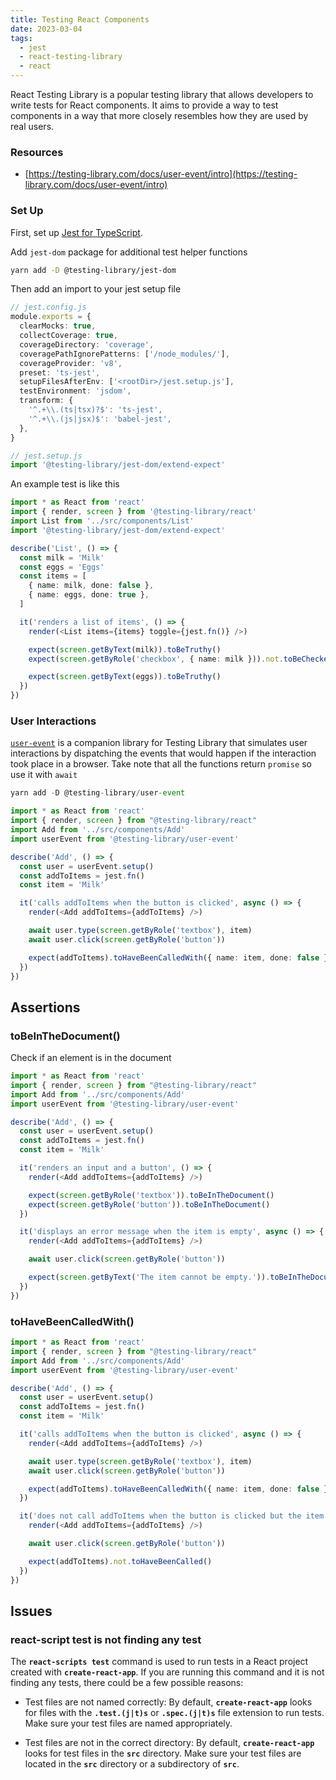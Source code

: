 ```yaml
---
title: Testing React Components
date: 2023-03-04
tags:
  - jest
  - react-testing-library
  - react
---
```


React Testing Library is a popular testing library that allows developers to write tests for React components. It aims to provide a way to test components in a way that more closely resembles how they are used by real users.

### Resources

- [https://testing-library.com/docs/user-event/intro](https://testing-library.com/docs/user-event/intro)

### Set Up

First, set up [Jest for TypeScript](/a47f33b2d33845ebb9ca3685ee9b28c5). 

Add `jest-dom` package for additional test helper functions

```bash
yarn add -D @testing-library/jest-dom
```

Then add an import to your jest setup file

```typescript
// jest.config.js
module.exports = {
  clearMocks: true,
  collectCoverage: true,
  coverageDirectory: 'coverage',
  coveragePathIgnorePatterns: ['/node_modules/'],
  coverageProvider: 'v8',
  preset: 'ts-jest',
  setupFilesAfterEnv: ['<rootDir>/jest.setup.js'],
  testEnvironment: 'jsdom',
  transform: {
    '^.+\\.(ts|tsx)?$': 'ts-jest',
    '^.+\\.(js|jsx)$': 'babel-jest',
  },
}
```

```typescript
// jest.setup.js
import '@testing-library/jest-dom/extend-expect'
```

An example test is like this

```typescript
import * as React from 'react'
import { render, screen } from '@testing-library/react'
import List from '../src/components/List'
import '@testing-library/jest-dom/extend-expect'

describe('List', () => {
  const milk = 'Milk'
  const eggs = 'Eggs'
  const items = [
    { name: milk, done: false },
    { name: eggs, done: true },
  ]

  it('renders a list of items', () => {
    render(<List items={items} toggle={jest.fn()} />)

    expect(screen.getByText(milk)).toBeTruthy()
    expect(screen.getByRole('checkbox', { name: milk })).not.toBeChecked()

    expect(screen.getByText(eggs)).toBeTruthy()
  })
})
```

### User Interactions

[`user-event`](https://github.com/testing-library/user-event) is a companion library for Testing Library that simulates user interactions by dispatching the events that would happen if the interaction took place in a browser. Take note that all the functions return `promise` so use it with `await` 

```typescript
yarn add -D @testing-library/user-event
```

```typescript
import * as React from 'react'
import { render, screen } from "@testing-library/react"
import Add from '../src/components/Add'
import userEvent from '@testing-library/user-event'

describe('Add', () => {
  const user = userEvent.setup()
  const addToItems = jest.fn()
  const item = 'Milk'

  it('calls addToItems when the button is clicked', async () => {
    render(<Add addToItems={addToItems} />)

    await user.type(screen.getByRole('textbox'), item)
    await user.click(screen.getByRole('button'))

    expect(addToItems).toHaveBeenCalledWith({ name: item, done: false })
  })
})
```

## Assertions

### toBeInTheDocument()

Check if an element is in the document

```typescript
import * as React from 'react'
import { render, screen } from "@testing-library/react"
import Add from '../src/components/Add'
import userEvent from '@testing-library/user-event'

describe('Add', () => {
  const user = userEvent.setup()
  const addToItems = jest.fn()
  const item = 'Milk'

  it('renders an input and a button', () => {
    render(<Add addToItems={addToItems} />)

    expect(screen.getByRole('textbox')).toBeInTheDocument()
    expect(screen.getByRole('button')).toBeInTheDocument()
  })

  it('displays an error message when the item is empty', async () => {
    render(<Add addToItems={addToItems} />)

    await user.click(screen.getByRole('button'))

    expect(screen.getByText('The item cannot be empty.')).toBeInTheDocument()
  })
})
```

### toHaveBeenCalledWith()

```typescript
import * as React from 'react'
import { render, screen } from "@testing-library/react"
import Add from '../src/components/Add'
import userEvent from '@testing-library/user-event'

describe('Add', () => {
  const user = userEvent.setup()
  const addToItems = jest.fn()
  const item = 'Milk'

  it('calls addToItems when the button is clicked', async () => {
    render(<Add addToItems={addToItems} />)

    await user.type(screen.getByRole('textbox'), item)
    await user.click(screen.getByRole('button'))

    expect(addToItems).toHaveBeenCalledWith({ name: item, done: false })
  })

  it('does not call addToItems when the button is clicked but the item is empty', async () => {
    render(<Add addToItems={addToItems} />)

    await user.click(screen.getByRole('button'))

    expect(addToItems).not.toHaveBeenCalled()
  })
})
```

## Issues

### react-script test is not finding any test

The **`react-scripts test`** command is used to run tests in a React project created with **`create-react-app`**. If you are running this command and it is not finding any tests, there could be a few possible reasons:

- Test files are not named correctly: By default, **`create-react-app`** looks for files with the **`.test.(j|t)s`** or **`.spec.(j|t)s`** file extension to run tests. Make sure your test files are named appropriately.

- Test files are not in the correct directory: By default, **`create-react-app`** looks for test files in the **`src`** directory. Make sure your test files are located in the **`src`** directory or a subdirectory of **`src`**.


